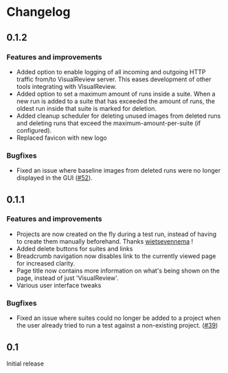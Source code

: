 # Changelog

## 0.1.2

### Features and improvements
* Added option to enable logging of all incoming and outgoing HTTP traffic from/to VisualReview server. This eases development
 of other tools integrating with VisualReview.
* Added option to set a maximum amount of runs inside a suite. When a new run is added to a suite that has exceeded the amount of runs, the oldest run inside that suite is marked for deletion.
* Added cleanup scheduler for deleting unused images from deleted runs and deleting runs that exceed the maximum-amount-per-suite (if configured).
* Replaced favicon with new logo

### Bugfixes
* Fixed an issue where baseline images from deleted runs were no longer displayed in the GUI ([#52](https://github.com/xebia/VisualReview/issues/52)).

## 0.1.1

### Features and improvements
* Projects are now created on the fly during a test run, instead of having to create them manually beforehand. Thanks [wietsevennema](https://github.com/wietsevenema) !
* Added delete buttons for suites and links
* Breadcrumb navigation now disables link to the currently viewed page for increased clarity.
* Page title now contains more information on what's being shown on the page, instead of just 'VisualReview'.
* Various user interface tweaks

### Bugfixes
* Fixed an issue where suites could no longer be added to a project when the user already tried to run a test against a non-existing project. ([#39](https://github.com/xebia/VisualReview/issues/39))


## 0.1
Initial release



